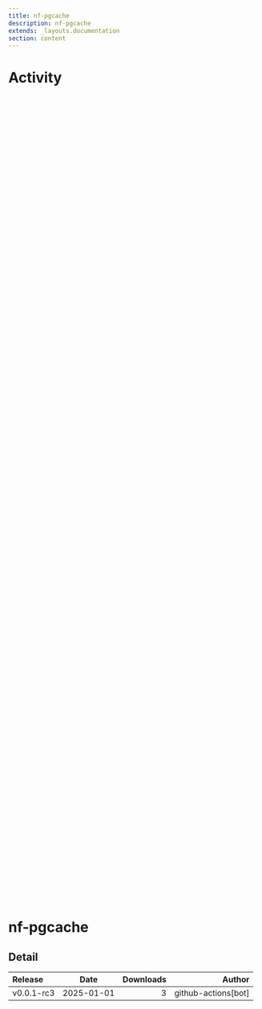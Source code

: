 ```yaml
---
title: nf-pgcache
description: nf-pgcache
extends: _layouts.documentation
section: content
---
```


# Activity

<div style="position: relative; height:40vh; width:80vw">
    <canvas id="releases"></canvas>
</div>
<script type="module" src="docs/nf-pgcache/nf-pgcache.js"></script>

# nf-pgcache
            

## Detail

| Release                               | Date | Downloads                        | Author |
| :------------ | :---------: | ------: | -----------: |
 | v0.0.1-rc3 | 2025-01-01 | 3 | github-actions[bot] |
